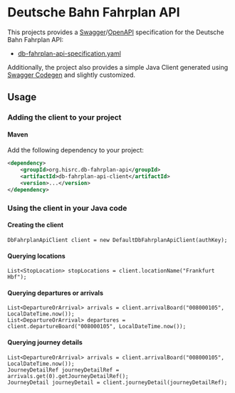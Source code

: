 # Deutsche Bahn Fahrplan API

This projects provides a [Swagger](http://swagger.io/specification/)/[OpenAPI](https://github.com/OAI/OpenAPI-Specification) specification for the Deutsche Bahn Fahrplan API:

* [db-fahrplan-api-specification.yaml](https://github.com/highsource/db-fahrplan-api/blob/master/db-fahrplan-api-specification.yaml)

Additionally, the project also provides a simple Java Client generated using [Swagger Codegen](https://github.com/swagger-api/swagger-codegen) and slightly customized.

## Usage

### Adding the client to your project

#### Maven

Add the following dependency to your project:

```xml
<dependency>
	<groupId>org.hisrc.db-fahrplan-api</groupId>
	<artifactId>db-fahrplan-api-client</artifactId>
	<version>...</version>
</dependency>
```

### Using the client in your Java code

#### Creating the client

```
DbFahrplanApiClient client = new DefaultDbFahrplanApiClient(authKey);
```

#### Querying locations

```
List<StopLocation> stopLocations = client.locationName("Frankfurt Hbf");
```

#### Querying departures or arrivals

```
List<DepartureOrArrival> arrivals = client.arrivalBoard("008000105", LocalDateTime.now());
List<DepartureOrArrival> departures = client.departureBoard("008000105", LocalDateTime.now());
```

#### Querying journey details

```
List<DepartureOrArrival> arrivals = client.arrivalBoard("008000105", LocalDateTime.now());
JourneyDetailRef journeyDetailRef = arrivals.get(0).getJourneyDetailRef();
JourneyDetail journeyDetail = client.journeyDetail(journeyDetailRef);
```